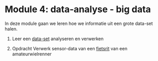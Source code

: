 # Module 4: data-analyse - big data

In deze module gaan we leren hoe we informatie uit een grote data-set halen. 

1. Leer een [data-set](/python/files) analyseren en verwerken

2. <span class="badge badge-primary">Opdracht</span> Verwerk sensor-data van een [fietsrit](/sensordata/dataverwerken) van een amateurwielrenner

